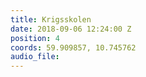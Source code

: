 ```yaml
---
title: Krigsskolen
date: 2018-09-06 12:24:00 Z
position: 4
coords: 59.909857, 10.745762
audio_file: 
---
```


